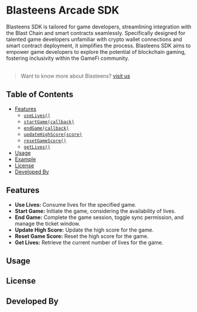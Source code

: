 # Blasteens Arcade SDK
Blasteens SDK is tailored for game developers, streamlining integration with the Blast Chain and smart contracts seamlessly. Specifically designed for talented game developers unfamiliar with crypto wallet connections and smart contract deployment, it simplifies the process. Blasteens SDK aims to empower game developers to explore the potential of blockchain gaming, fostering inclusivity within the GameFi community.
<br><br>
> Want to know more about Blasteens? [visit us](example.com)
## Table of Contents
- [Features](#features)
  - [`useLives()`](#uselives)
  - [`startGame(callback)`](#startgamecallback)
  - [`endGame(callback)`](#endgamecallback)
  - [`updateHighScore(score)`](#updatehighscorescore)
  - [`resetGameScore()`](#resetgamescore)
  - [`getLives()`](#getlives)
- [Usage](#usage)
- [Example](#example)
- [License](#license)
- [Developed By](#developed-by)
  
## Features
- **Use Lives:** Consume lives for the specified game.
- **Start Game:** Initiate the game, considering the availability of lives.
- **End Game:** Complete the game session, toggle sync permission, and manage the ticket window.
- **Update High Score:** Update the high score for the game.
- **Reset Game Score:** Reset the high score for the game.
- **Get Lives:** Retrieve the current number of lives for the game.
## Usage
## License
## Developed By

